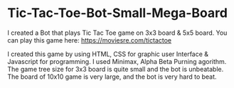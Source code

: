 # Tic-Tac-Toe-Bot-Small-Mega-Board
I created a Bot that plays Tic Tac Toe game on 3x3 board &amp; 5x5 board. You can play this game here: https://moviesre.com/tictactoe

I created this game by using HTML, CSS for graphic user Interface & Javascript for programming. I used Minimax, Alpha Beta Purning agorithm. The game tree size for 3x3 board is quite small and the bot is unbeatable. The board of 10x10 game is very large, and the bot is very hard to beat. 
